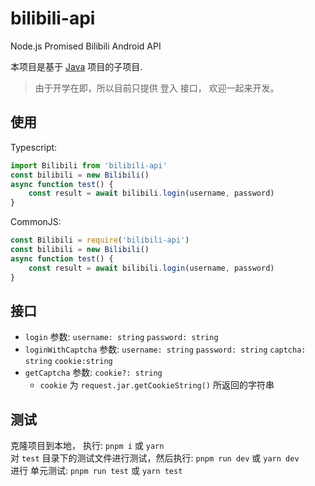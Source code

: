 # bilibili-api
Node.js Promised Bilibili Android API

本项目是基于 [Java](http://github.com/czp3009/bilibili-api/) 项目的子项目.

> 由于开学在即，所以目前只提供 登入 接口， 欢迎一起来开发。

## 使用

Typescript:
```typescript
import Bilibili from 'bilibili-api'
const bilibili = new Bilibili()
async function test() {
    const result = await bilibili.login(username, password)
}
```

CommonJS:
```javascript
const Bilibili = require('bilibili-api')
const bilibili = new Bilibili()
async function test() {
    const result = await bilibili.login(username, password)
}
```

## 接口

* `login` 参数: `username: string` `password: string`
* `loginWithCaptcha` 参数: `username: string` `password: string` `captcha: string` `cookie:string`
* `getCaptcha` 参数: `cookie?: string`
  * `cookie` 为 `request.jar.getCookieString()` 所返回的字符串

## 测试
克隆项目到本地， 执行: `pnpm i` 或 `yarn`  
对 `test` 目录下的测试文件进行测试，然后执行: `pnpm run dev` 或 `yarn dev`  
进行 单元测试: `pnpm run test` 或 `yarn test`  
